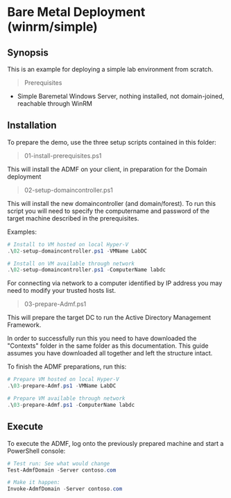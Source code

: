 # Bare Metal Deployment (winrm/simple)

## Synopsis

This is an example for deploying a simple lab environment from scratch.

> Prerequisites

+ Simple Baremetal Windows Server, nothing installed, not domain-joined, reachable through WinRM

## Installation

To prepare the demo, use the three setup scripts contained in this folder:

> 01-install-prerequisites.ps1

This will install the ADMF on your client, in preparation for the Domain deployment

> 02-setup-domaincontroller.ps1

This will install the new domaincontroller (and domain/forest).
To run this script you will need to specify the computername and password of the target machine described in the prerequisites.

Examples:

```powershell
# Install to VM hosted on local Hyper-V
.\02-setup-domaincontroller.ps1 -VMName LabDC

# Install on VM available through network
.\02-setup-domaincontroller.ps1 -ComputerName labdc
```

For connecting via network to a computer identified by IP address you may need to modify your trusted hosts list.

> 03-prepare-Admf.ps1

This will prepare the target DC to run the Active Directory Management Framework.

In order to successfully run this you need to have downloaded the "Contexts" folder in the same folder as this documentation.
This guide assumes you have downloaded all together and left the structure intact.

To finish the ADMF preparations, run this:

```powershell
# Prepare VM hosted on local Hyper-V
.\03-prepare-Admf.ps1 -VMName LabDC

# Prepare VM available through network
.\03-prepare-Admf.ps1 -ComputerName labdc
```

## Execute

To execute the ADMF, log onto the previously prepared machine and start a PowerShell console:

```powershell
# Test run: See what would change
Test-AdmfDomain -Server contoso.com

# Make it happen:
Invoke-AdmfDomain -Server contoso.com
```
